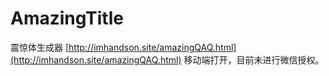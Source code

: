 # AmazingTitle
震惊体生成器
[http://imhandson.site/amazingQAQ.html](http://imhandson.site/amazingQAQ.html)
移动端打开，目前未进行微信授权。
